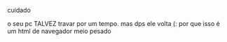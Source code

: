 cuidado

o seu pc TALVEZ travar por um tempo.
mas dps ele volta (:
por que isso é um html de navegador meio pesado

